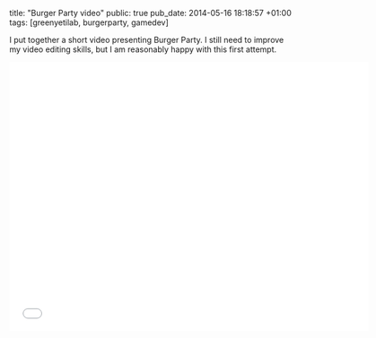 title: "Burger Party video"
public: true
pub_date: 2014-05-16 18:18:57 +01:00
tags: [greenyetilab, burgerparty, gamedev]

I put together a short video presenting Burger Party. I still need to improve my video editing skills, but I am reasonably happy with this first attempt.

<iframe width="640" height="480" src="//www.youtube.com/embed/2lluRjM3raw?rel=0" frameborder="0" allowfullscreen>
</iframe>
